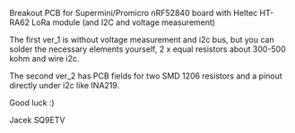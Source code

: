 Breakout PCB for Supermini/Promicro nRF52840 board with Heltec HT-RA62 LoRa module (and I2C and voltage measurement)

The first ver_1 is without voltage measurement and i2c bus, but you can solder the necessary elements yourself, 2 x equal resistors about 300-500 kohm and wire i2c.

The second ver_2 has PCB fields for two SMD 1206 resistors and a pinout directly under i2c like INA219.

Good luck :)

Jacek SQ9ETV
